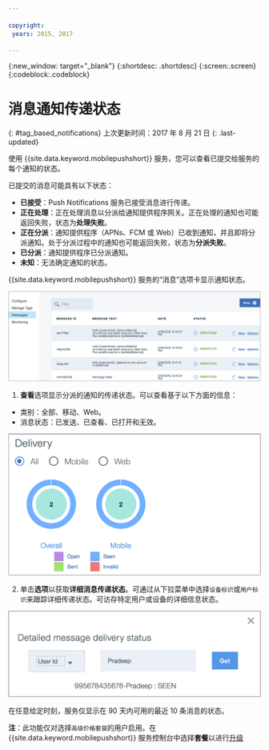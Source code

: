 ```yaml
---

copyright:
 years: 2015, 2017

---
```


{:new_window: target="_blank"}
{:shortdesc: .shortdesc}
{:screen:.screen}
{:codeblock:.codeblock}

# 消息通知传递状态
{: #tag_based_notifications}
上次更新时间：2017 年 8 月 21 日
{: .last-updated}


使用 {{site.data.keyword.mobilepushshort}} 服务，您可以查看已提交给服务的每个通知的状态。 

已提交的消息可能具有以下状态：

- **已接受**：Push Notifications 服务已接受消息进行传递。
- **正在处理**：正在处理消息以分派给通知提供程序网关。正在处理的通知也可能返回失败，状态为**处理失败**。
- **正在分派**：通知提供程序（APNs、FCM 或 Web）已收到通知，并且即将分派通知。处于分派过程中的通知也可能返回失败，状态为**分派失败**。
- **已分派**：通知提供程序已分派通知。
- **未知**：无法确定通知的状态。

{{site.data.keyword.mobilepushshort}} 服务的“消息”选项卡显示通知状态。

![通知状态](images/notification_status_new.png)

1. **查看**选项显示分派的通知的传递状态。可以查看基于以下方面的信息：

 - 类别：全部、移动、Web<!---and HTTP--->。
 - 消息状态：已发送、已查看、已打开和无效。 

![通知状态](images/message_delivery_status_new.png)

2. 单击**选项**以获取**详细消息传递状态**。可通过从下拉菜单中选择`设备标识`或`用户标识`来跟踪详细传递状态。可访存特定用户或设备的详细信息状态。

![详细状态](images/detailed_message_delivery.png)


在任意给定时刻，服务仅显示在 90 天内可用的最近 10 条消息的状态。

**注**：此功能仅对选择`高级价格套餐`的用户启用。在 {{site.data.keyword.mobilepushshort}} 服务控制台中选择**套餐**以进行[升级](https://console-tok02-red.cdn.s-bluemix.net/docs/account/change-plan.html#changing)

